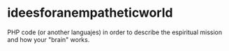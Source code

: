 # ideesforanempatheticworld
PHP code (or another languajes) in order to describe the espiritual mission and how your "brain" works.
